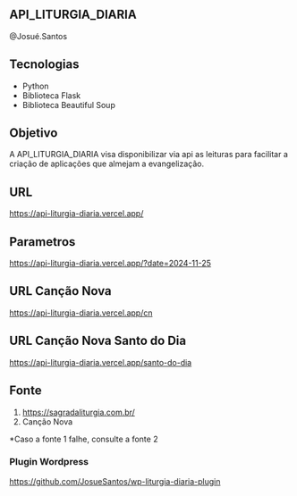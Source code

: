 ## API_LITURGIA_DIARIA

@Josué.Santos

## Tecnologias
- Python
- Biblioteca Flask
- Biblioteca Beautiful Soup

## Objetivo
A API_LITURGIA_DIARIA visa disponibilizar via api as leituras para facilitar a criação de aplicações que almejam a evangelização.

## URL
https://api-liturgia-diaria.vercel.app/

## Parametros
https://api-liturgia-diaria.vercel.app/?date=2024-11-25

## URL Canção Nova
https://api-liturgia-diaria.vercel.app/cn

## URL Canção Nova Santo do Dia
https://api-liturgia-diaria.vercel.app/santo-do-dia

## Fonte
1. https://sagradaliturgia.com.br/
2. Canção Nova

*Caso a fonte 1 falhe, consulte a fonte 2

### Plugin Wordpress
https://github.com/JosueSantos/wp-liturgia-diaria-plugin
